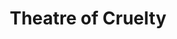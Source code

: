 ---
title: Theatre of Cruelty
storyType: short
connections:
  minor:
    - guards-guards
    - men-at-arms
---